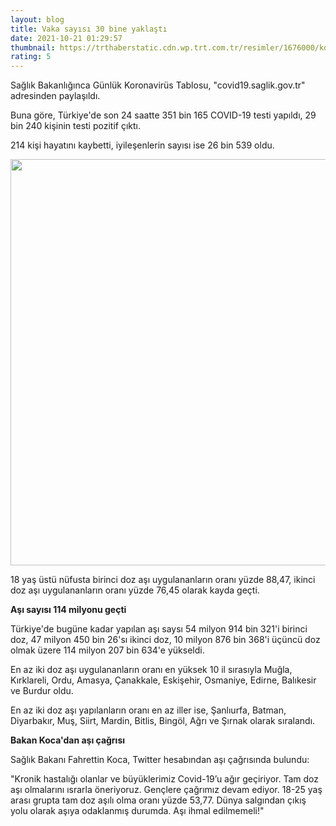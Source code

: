 ```yaml
--- 
layout: blog
title: Vaka sayısı 30 bine yaklaştı
date: 2021-10-21 01:29:57
thumbnail: https://trthaberstatic.cdn.wp.trt.com.tr/resimler/1676000/korona-kalabalik-trt-haber-1676989.jpg
rating: 5
---
```

<p>
	Sağlık Bakanlığınca Günlük Koronavirüs Tablosu, "covid19.saglik.gov.tr" adresinden paylaşıldı.</p>
<p>
	Buna göre, Türkiye'de son 24 saatte 351 bin 165 COVID-19 testi yapıldı, 29 bin 240 kişinin testi pozitif çıktı.</p>
<p>
	214 kişi hayatını kaybetti, iyileşenlerin sayısı ise 26 bin 539 oldu.</p>
<p>
	<img alt="" src="dosyalar/images/18 ekim.jpg" style="width: 650px; height: 650px;" /></p>
<p>
	18 yaş üstü nüfusta birinci doz aşı uygulananların oranı yüzde 88,47, ikinci doz aşı uygulananların oranı yüzde 76,45 olarak kayda geçti.</p>
<p>
	<strong>Aşı sayısı 114 milyonu geçti</strong></p>
<p>
	Türkiye'de bugüne kadar yapılan aşı saysı 54 milyon 914 bin 321'i birinci doz, 47 milyon 450 bin 26'sı ikinci doz, 10 milyon 876 bin 368'i üçüncü doz olmak üzere 114 milyon 207 bin 634'e yükseldi.</p>
<p>
	En az iki doz aşı uygulananların oranı en yüksek 10 il sırasıyla Muğla, Kırklareli, Ordu, Amasya, Çanakkale, Eskişehir, Osmaniye, Edirne, Balıkesir ve Burdur oldu.</p>
<p>
	En az iki doz aşı yapılanların oranı en az iller ise, Şanlıurfa, Batman, Diyarbakır, Muş, Siirt, Mardin, Bitlis, Bingöl, Ağrı ve Şırnak olarak sıralandı.</p>
<p>
	<strong>Bakan Koca'dan aşı çağrısı</strong></p>
<p>
	Sağlık Bakanı Fahrettin Koca, Twitter hesabından aşı çağrısında bulundu:</p>
<p>
	"Kronik hastalığı olanlar ve büyüklerimiz Covid-19’u ağır geçiriyor. Tam doz aşı olmalarını ısrarla öneriyoruz. Gençlere çağrımız devam ediyor. 18-25 yaş arası grupta tam doz aşılı olma oranı yüzde 53,77. Dünya salgından çıkış yolu olarak aşıya odaklanmış durumda. Aşı ihmal edilmemeli!"</p>

